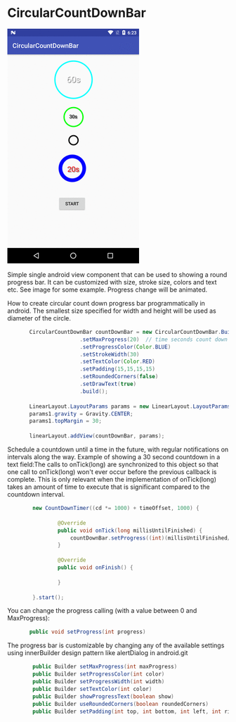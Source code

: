 # CircularCountDownBar
![github](https://github.com/MurrayShay/Android_CircularCountDownBar/blob/master/CircularCountDownBar.gif "github")

Simple single android view component that can be used to showing a round progress bar. It can be customized with
size, stroke size, colors and text etc. See image for some example. Progress change will be animated.

How to create circular count down progress bar programmatically in android.  The smallest size specified
for width and height will be used as diameter of the circle.

``` JAVA
       CircularCountDownBar countDownBar = new CircularCountDownBar.Builder(this)
                       .setMaxProgress(20)  // time seconds count down setting
                       .setProgressColor(Color.BLUE)
                       .setStrokeWidth(30)
                       .setTextColor(Color.RED)
                       .setPadding(15,15,15,15)
                       .setRoundedCorners(false)
                       .setDrawText(true)
                       .build();

       LinearLayout.LayoutParams params = new LinearLayout.LayoutParams(350,350);
       params1.gravity = Gravity.CENTER;
       params1.topMargin = 30;

       linearLayout.addView(countDownBar, params);
```

Schedule a countdown until a time in the future, with regular notifications on intervals along the way.
Example of showing a 30 second countdown in a text field:The calls to onTick(long) are synchronized to
this object so that one call to onTick(long) won't ever occur before the previous callback is complete.
This is only relevant when the implementation of onTick(long) takes an amount of time to execute that is
significant compared to the countdown interval.

``` JAVA
        new CountDownTimer((cd *= 1000) + timeOffset, 1000) {

                @Override
                public void onTick(long millisUntilFinished) {
                    countDownBar.setProgress((int)(millisUntilFinished/1000));
                }

                @Override
                public void onFinish() {

                }

        }.start();
```

You can change the progress calling (with a value between 0 and MaxProgress):

``` JAVA
       public void setProgress(int progress)
```

The progress bar is customizable by changing any of the available settings
using innerBuilder design pattern like alertDialog in android.git

``` JAVA
        public Builder setMaxProgress(int maxProgress)
        public Builder setProgressColor(int color)
        public Builder setProgressWidth(int width)
        public Builder setTextColor(int color)
        public Builder showProgressText(boolean show)
        public Builder useRoundedCorners(boolean roundedCorners)
        public Builder setPadding(int top, int bottom, int left, int right)
```